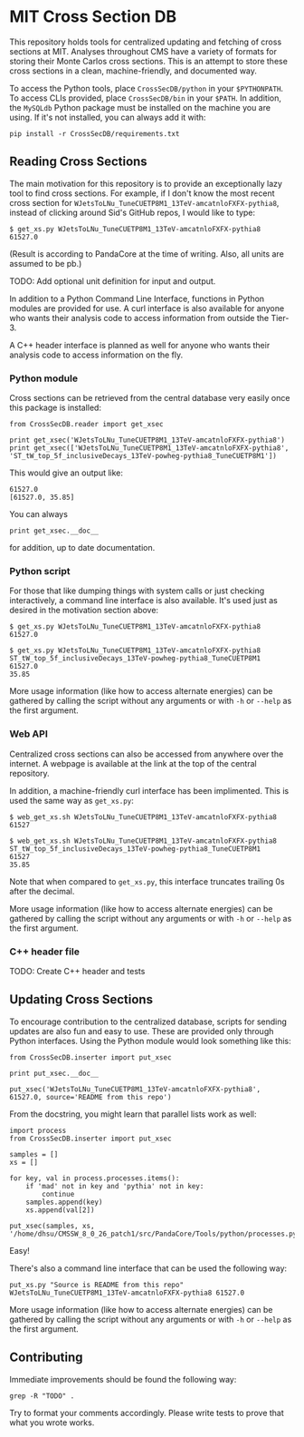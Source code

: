 # MIT Cross Section DB

This repository holds tools for centralized updating and fetching of cross sections at MIT.
Analyses throughout CMS have a variety of formats for storing their Monte Carlos cross sections.
This is an attempt to store these cross sections in a clean, machine-friendly, and documented way.

To access the Python tools, place ``CrossSecDB/python`` in your ``$PYTHONPATH``.
To access CLIs provided, place ``CrossSecDB/bin`` in your ``$PATH``.
In addition, the ``MySQLdb`` Python package must be installed on the machine you are using.
If it's not installed, you can always add it with:

    pip install -r CrossSecDB/requirements.txt

## Reading Cross Sections

The main motivation for this repository is to provide an exceptionally lazy tool to find cross sections.
For example, if I don't know the most recent cross section for ``WJetsToLNu_TuneCUETP8M1_13TeV-amcatnloFXFX-pythia8``,
instead of clicking around Sid's GitHub repos, I would like to type:

    $ get_xs.py WJetsToLNu_TuneCUETP8M1_13TeV-amcatnloFXFX-pythia8
    61527.0

(Result is according to PandaCore at the time of writing. Also, all units are assumed to be pb.)

TODO: Add optional unit definition for input and output.

In addition to a Python Command Line Interface, functions in Python modules are provided for use.
A curl interface is also available for anyone who wants their analysis code to access information from outside the Tier-3.

A C++ header interface is planned as well for anyone who wants their analysis code to access information on the fly.

### Python module

Cross sections can be retrieved from the central database very easily once this package is installed:

    from CrossSecDB.reader import get_xsec

    print get_xsec('WJetsToLNu_TuneCUETP8M1_13TeV-amcatnloFXFX-pythia8')
    print get_xsec(['WJetsToLNu_TuneCUETP8M1_13TeV-amcatnloFXFX-pythia8', 'ST_tW_top_5f_inclusiveDecays_13TeV-powheg-pythia8_TuneCUETP8M1'])

This would give an output like:

    61527.0
    [61527.0, 35.85]

You can always

    print get_xsec.__doc__

for addition, up to date documentation.

### Python script

For those that like dumping things with system calls or just checking interactively, a command line interface is also available.
It's used just as desired in the motivation section above:

    $ get_xs.py WJetsToLNu_TuneCUETP8M1_13TeV-amcatnloFXFX-pythia8
    61527.0

    $ get_xs.py WJetsToLNu_TuneCUETP8M1_13TeV-amcatnloFXFX-pythia8 ST_tW_top_5f_inclusiveDecays_13TeV-powheg-pythia8_TuneCUETP8M1
    61527.0
    35.85

More usage information (like how to access alternate energies) can be gathered by
calling the script without any arguments or with ``-h`` or ``--help`` as the first argument.

### Web API

Centralized cross sections can also be accessed from anywhere over the internet.
A webpage is available at the link at the top of the central repository.

In addition, a machine-friendly curl interface has been implimented.
This is used the same way as ``get_xs.py``:

    $ web_get_xs.sh WJetsToLNu_TuneCUETP8M1_13TeV-amcatnloFXFX-pythia8
    61527

    $ web_get_xs.sh WJetsToLNu_TuneCUETP8M1_13TeV-amcatnloFXFX-pythia8 ST_tW_top_5f_inclusiveDecays_13TeV-powheg-pythia8_TuneCUETP8M1
    61527
    35.85

Note that when compared to ``get_xs.py``, this interface truncates trailing 0s after the decimal.

More usage information (like how to access alternate energies) can be gathered by
calling the script without any arguments or with ``-h`` or ``--help`` as the first argument.

### C++ header file

TODO: Create C++ header and tests

## Updating Cross Sections

To encourage contribution to the centralized database, scripts for sending updates are also fun and easy to use.
These are provided only through Python interfaces.
Using the Python module would look something like this:

    from CrossSecDB.inserter import put_xsec

    print put_xsec.__doc__

    put_xsec('WJetsToLNu_TuneCUETP8M1_13TeV-amcatnloFXFX-pythia8', 61527.0, source='README from this repo')

From the docstring, you might learn that parallel lists work as well:

    import process
    from CrossSecDB.inserter import put_xsec

    samples = []
    xs = []

    for key, val in process.processes.items():
        if 'mad' not in key and 'pythia' not in key:
            continue
        samples.append(key)
        xs.append(val[2])

    put_xsec(samples, xs, '/home/dhsu/CMSSW_8_0_26_patch1/src/PandaCore/Tools/python/processes.py')

Easy!

There's also a command line interface that can be used the following way:

    put_xs.py "Source is README from this repo" WJetsToLNu_TuneCUETP8M1_13TeV-amcatnloFXFX-pythia8 61527.0

More usage information (like how to access alternate energies) can be gathered by
calling the script without any arguments or with ``-h`` or ``--help`` as the first argument.

## Contributing

Immediate improvements should be found the following way:

    grep -R "TODO" .

Try to format your comments accordingly.
Please write tests to prove that what you wrote works.
